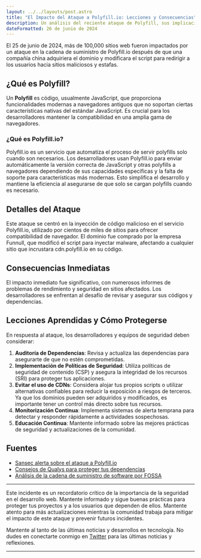 ```yaml
---
layout: ../../layouts/post.astro  
title: "El Impacto del Ataque a Polyfill.io: Lecciones y Consecuencias"
description: Un análisis del reciente ataque de Polyfill, sus implicaciones para la comunidad de desarrollo y cómo protegerse.  
dateFormatted: 26 de junio de 2024  
---
```


El 25 de junio de 2024, más de 100,000 sitios web fueron impactados por un ataque en la cadena de suministro de Polyfill.io después de que una compañía china adquiriera el dominio y modificara el script para redirigir a los usuarios hacia sitios maliciosos y estafas.

## ¿Qué es Polyfill?

Un **Polyfill** es código, usualmente JavaScript, que proporciona funcionalidades modernas a navegadores antiguos que no soportan ciertas características nativas del estándar JavaScript. Es crucial para los desarrolladores mantener la compatibilidad en una amplia gama de navegadores.

### ¿Qué es Polyfill.io?

Polyfill.io es un servicio que automatiza el proceso de servir polyfills solo cuando son necesarios. Los desarrolladores usan Polyfill.io para enviar automáticamente la versión correcta de JavaScript y otras polyfills a navegadores dependiendo de sus capacidades específicas y la falta de soporte para características más modernas. Esto simplifica el desarrollo y mantiene la eficiencia al asegurarse de que solo se cargan polyfills cuando es necesario.

## Detalles del Ataque

Este ataque se centró en la inyección de código malicioso en el servicio Polyfill.io, utilizado por cientos de miles de sitios para ofrecer compatibilidad de navegador. El dominio fue comprado por la empresa Funnull, que modificó el script para inyectar malware, afectando a cualquier sitio que incrustara cdn.polyfill.io en su código.

## Consecuencias Inmediatas

El impacto inmediato fue significativo, con numerosos informes de problemas de rendimiento y seguridad en sitios afectados. Los desarrolladores se enfrentan al desafío de revisar y asegurar sus códigos y dependencias.

## Lecciones Aprendidas y Cómo Protegerse

En respuesta al ataque, los desarrolladores y equipos de seguridad deben considerar:

1. **Auditoría de Dependencias**: Revisa y actualiza las dependencias para asegurarte de que no estén comprometidas.
2. **Implementación de Políticas de Seguridad**: Utiliza políticas de seguridad de contenido (CSP) y asegura la integridad de los recursos (SRI) para proteger tus aplicaciones.
3. **Evitar el uso de CDNs**: Considera alojar tus propios scripts o utilizar alternativas confiables para reducir la exposición a riesgos de terceros. Ya que los dominios pueden ser adquiridos y modificados, es importante tener un control más directo sobre tus recursos.
3. **Monitorización Continua**: Implementa sistemas de alerta temprana para detectar y responder rápidamente a actividades sospechosas.
4. **Educación Continua**: Mantente informado sobre las mejores prácticas de seguridad y actualizaciones de la comunidad.


## Fuentes

- [Sansec alerta sobre el ataque a Polyfill.io](https://sansec.io/research/polyfill-supply-chain-attack)
- [Consejos de Qualys para proteger tus dependencias](https://blog.qualys.com/vulnerabilities-threat-research/2024/06/25/polyfill-io-supply-chain-attack)
- [Análisis de la cadena de suministro de software por FOSSA](https://fossa.com/blog/polyfill-supply-chain-attack-details-fixes/)


---

Este incidente es un recordatorio crítico de la importancia de la seguridad en el desarrollo web. Mantente informado y sigue buenas prácticas para proteger tus proyectos y a los usuarios que dependen de ellos. Mantente atento para más actualizaciones mientras la comunidad trabaja para mitigar el impacto de este ataque y prevenir futuros incidentes.

Mantente al tanto de las últimas noticias y desarrollos en tecnología. No dudes en conectarte conmigo en [Twitter](https://x.com/murapabytes) para las últimas noticias y reflexiones.

---
